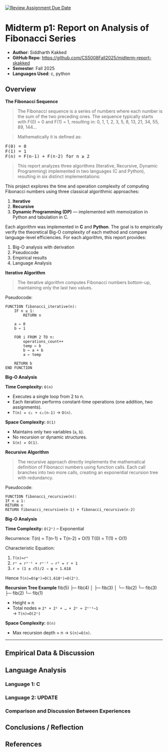 [![Review Assignment Due Date](https://classroom.github.com/assets/deadline-readme-button-22041afd0340ce965d47ae6ef1cefeee28c7c493a6346c4f15d667ab976d596c.svg)](https://classroom.github.com/a/kdfTwECC)
# Midterm p1: Report on Analysis of Fibonacci  Series
* **Author**: Siddharth Kakked
* **GitHub Repo**: https://github.com/CS5008Fall2025/midterm-report-skakked
* **Semester**: Fall 2025
* **Languages Used**: c, python

## Overview

**The Fibonacci Sequence**

> The Fibonacci sequence is a series of numbers where each number is the sum of the two preceding ones. The sequence typically starts with F(0) = 0 and F(1) = 1, resulting in: 0, 1, 1, 2, 3, 5, 8, 13, 21, 34, 55, 89, 144...

> Mathematically it is defined as:
<pre>
F(0) = 0
F(1) = 1
F(n) = F(n-1) + F(n-2) for n ≥ 2
</pre>

> This report analyzes three algorithms (Iterative, Recursive, Dynamic Programming) implemented in two languages (C and Python), resulting in six distinct implementations:

This project explores the time and operation complexity of computing Fibonacci numbers using three classical algorithmic approaches:

1. **Iterative**
2. **Recursive**
3. **Dynamic Programming (DP)** — implemented with memoization in Python and tabulation in C.

Each algorithm was implemented in **C** and **Python**.
The goal is to empirically verify the theoretical Big-O complexity of each method and compare language-level efficiencies. For each algorithm, this report provides: 

1. Big-O analysis with derivation 
2. Pseudocode 
3. Empirical results
4. Language Analysis


**Iterative Algorithm**

> The iterative algorithm computes Fibonacci numbers bottom-up, maintaining only the last two values.

Pseudocode:
```
FUNCTION fibonacci_iterative(n):
    IF n ≤ 1:
        RETURN n
    
    a ← 0
    b ← 1
    
    FOR i FROM 2 TO n:
        operations_count++
        temp ← b
        b ← a + b
        a ← temp
    
    RETURN b
END FUNCTION
```
**Big-O Analysis**

**Time Complexity:** `O(n)`
- Executes a single loop from 2 to n.  
- Each iteration performs constant-time operations (one addition, two assignments).  
- `T(n) = c₁ + c₂(n-1)` → `O(n)`.

**Space Complexity:** `O(1)`
- Maintains only two variables (`a`, `b`).  
- No recursion or dynamic structures.  
- `S(n) = O(1)`.

**Recursive Algorithm**
> The recursive approach directly implements the mathematical definition of Fibonacci numbers using function calls.
> Each call branches into two more calls, creating an exponential recursion tree with redundancy.

Pseudocode:
```
FUNCTION fibonacci_recursive(n):
IF n ≤ 1:
RETURN n
RETURN fibonacci_recursive(n-1) + fibonacci_recursive(n-2)
```
**Big-O Analysis**

**Time Complexity:** `O(2ⁿ)` – Exponential  

Recurrence:
T(n) = T(n-1) + T(n-2) + O(1)
T(0) = T(1) = O(1)


Characteristic Equation:
1. `T(n)=rⁿ`  
2. `rⁿ = rⁿ⁻¹ + rⁿ⁻² ⇒ r² = r + 1`  
3. `r = (1 ± √5)/2 ⇒ φ ≈ 1.618`  

Hence `T(n)=O(φⁿ)≈O(1.618ⁿ)≈O(2ⁿ)`.

**Recursion Tree Example**
fib(5)
├─ fib(4)
│ ├─ fib(3)
│ └─ fib(2)
└─ fib(3)
├─ fib(2)
└─ fib(1)

- Height ≈ n  
- Total nodes ≈ `2⁰ + 2¹ + … + 2ⁿ ≈ 2ⁿ⁺¹−1`  
→ `T(n)=O(2ⁿ)`

**Space Complexity:** `O(n)`  
- Max recursion depth = n → `S(n)=O(n)`.

---








## Empirical Data & Discussion 


## Language Analysis


### Language 1: C



### Language 2: UPDATE



### Comparison and Discussion Between Experiences


## Conclusions / Reflection

## References

